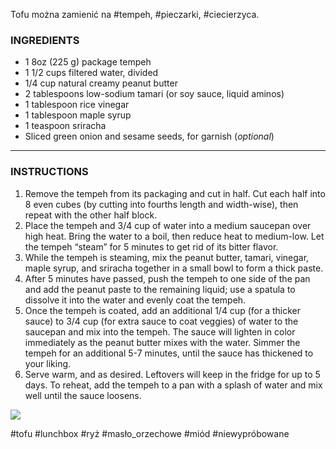 Tofu można zamienić na #tempeh, #pieczarki, #ciecierzyca.

### INGREDIENTS
-   1 8oz (225 g) package tempeh
-   1 1/2 cups filtered water, divided
-   1/4 cup natural creamy peanut butter
-   2 tablespoons low-sodium tamari (or soy sauce, liquid aminos)
-   1 tablespoon rice vinegar
-   1 tablespoon maple syrup
-   1 teaspoon sriracha
-   Sliced green onion and sesame seeds, for garnish (_optional_)

---

### INSTRUCTIONS

1.  Remove the tempeh from its packaging and cut in half. Cut each half into 8 even cubes (by cutting into fourths length and width-wise), then repeat with the other half block.
2.  Place the tempeh and 3/4 cup of water into a medium saucepan over high heat. Bring the water to a boil, then reduce heat to medium-low. Let the tempeh “steam” for 5 minutes to get rid of its bitter flavor.
3.  While the tempeh is steaming, mix the peanut butter, tamari, vinegar, maple syrup, and sriracha together in a small bowl to form a thick paste.
4.  After 5 minutes have passed, push the tempeh to one side of the pan and add the peanut paste to the remaining liquid; use a spatula to dissolve it into the water and evenly coat the tempeh.
5.  Once the tempeh is coated, add an additional 1/4 cup (for a thicker sauce) to 3/4 cup (for extra sauce to coat veggies) of water to the saucepan and mix into the tempeh. The sauce will lighten in color immediately as the peanut butter mixes with the water. Simmer the tempeh for an additional 5-7 minutes, until the sauce has thickened to your liking.
6.  Serve warm, and as desired. Leftovers will keep in the fridge for up to 5 days. To reheat, add the tempeh to a pan with a splash of water and mix well until the sauce loosens.

![](https://frommybowl.com/wp-content/uploads/2020/03/Saucy_Stovetop_Peanut_Tempeh_Vegan_GlutenFree_FromMyBowl-6-1170x1755.jpg)

#tofu #lunchbox #ryż #masło_orzechowe #miód #niewypróbowane 